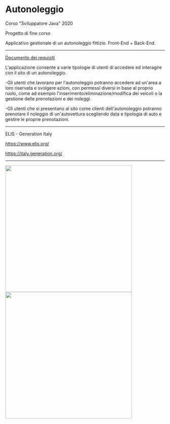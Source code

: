 # Autonoleggio

Corso "Sviluppatore Java" 2020 

Progetto di fine corso 

Applicativo gestionale di un autonoleggio fittizio.
Front-End + Back-End.

-----

[Documento dei requisiti](https://github.com/glg-23/ELIS_Autonoleggio/blob/main/Documenti/Documento%20dei%20requisiti.docx)

L'applicazione consente a varie tipologie di utenti di accedere ed interagire con il sito di un autonoleggio.

-Gli utenti che lavorano per l'autonoleggio potranno accedere ad un'area a loro riservata e svolgere azioni, con permessi diversi in base al proprio ruolo, come ad esempio l'inserimento/eliminazione/modifica dei veicoli o la gestione delle prenotazioni e dei noleggi.

-Gli utenti che si presentano al sito come clienti dell'autonoleggio potranno prenotare il noleggio di un'autovettura scegliendo data e tipologia di auto e gestire le proprie prenotazioni.

-----

ELIS - Generation Italy

https://www.elis.org/

https://italy.generation.org/

-----

<img src="https://github.com/glg-23/ELIS_Autonoleggio/blob/main/Documenti/GENERATION%20Italy%20Java%20Developer%20-%20D'Antimi%20Gianluigi.jpg" width="400px"/> <img src="https://github.com/glg-23/ELIS_Autonoleggio/blob/main/Documenti/ORACLE%20Award%20of%20Completion%20Java%20SE8%20-%20D'Antimi%20Gianluigi.jpg" height="400px"/>
